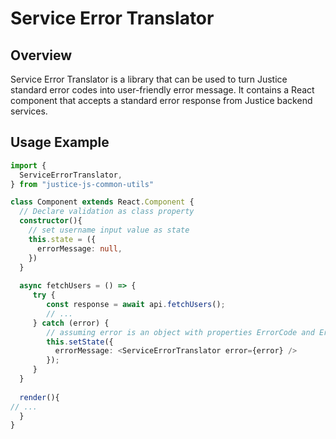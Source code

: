 # Service Error Translator

## Overview

Service Error Translator is a library that can be used to turn Justice standard error codes into 
user-friendly error message. It contains a React component that accepts a standard error response 
from Justice backend services.

## Usage Example

```ts
import { 
  ServiceErrorTranslator,  
} from "justice-js-common-utils"

class Component extends React.Component {
  // Declare validation as class property 
  constructor(){
    // set username input value as state
    this.state = ({ 
      errorMessage: null,
    })
  }
  
  async fetchUsers = () => {
     try {
        const response = await api.fetchUsers();
        // ...
     } catch (error) {
        // assuming error is an object with properties ErrorCode and ErrorMessage
        this.setState({
          errorMessage: <ServiceErrorTranslator error={error} />
        });
     }
  }
  
  render(){
// ...
  }
}
```
